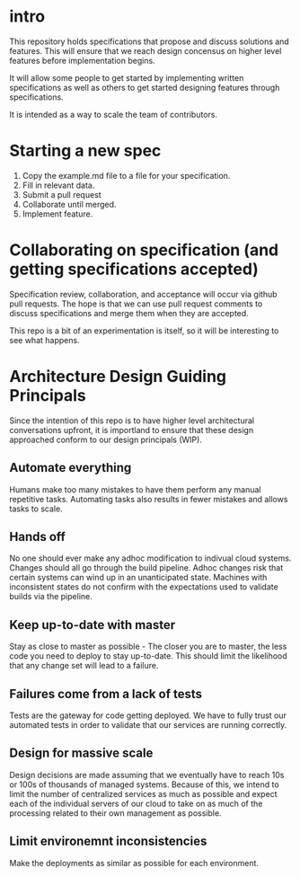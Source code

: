 # intro

This repository holds specifications that propose and discuss solutions and
features. This will ensure that we reach design concensus on higher level
features before implementation begins.

It will allow some people to get started by implementing written specifications
as well as others to get started designing features through specifications.

It is intended as a way to scale the team of contributors.

# Starting a new spec

1. Copy the example.md file to a file for your specification.
2. Fill in relevant data.
3. Submit a pull request
4. Collaborate until merged.
5. Implement feature.

# Collaborating on specification (and getting specifications accepted)

Specification review, collaboration, and acceptance will occur via github
pull requests. The hope is that we can use pull request comments to discuss
specifications and merge them when they are accepted.

This repo is a bit of an experimentation is itself, so it will be interesting to
see what happens.

# Architecture Design Guiding Principals

Since the intention of this repo is to have higher level architectural conversations
upfront, it is importland to ensure that these design approached conform to our
design principals (WIP).

## Automate everything

Humans make too many mistakes to have them perform any manual repetitive tasks. Automating tasks also results in fewer mistakes and allows tasks to scale.

## Hands off

No one should ever make any adhoc modification to indivual cloud systems. Changes should all go through the build pipeline.
Adhoc changes risk that certain systems can wind up in an unanticipated state.
Machines with inconsistent states do not confirm with the expectations used to validate builds via the pipeline.

## Keep up-to-date with master

Stay as close to master as possible - The closer you are to master, the less code you need to deploy to stay up-to-date. This should limit the likelihood
that any change set will lead to a failure.

## Failures come from a lack of tests

Tests are the gateway for code getting deployed. We have to fully trust our automated tests in order to validate that our services are running correctly.

## Design for massive scale

Design decisions are made assuming that we eventually have to reach 10s or 100s of thousands of managed systems. Because of this, we intend to limit the number of centralized services as much as possible and expect each of the individual servers of our cloud to take on as much of the processing related to their own management as possible.

## Limit environemnt inconsistencies

Make the deployments as similar as possible for each environment.

